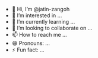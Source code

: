 - 👋 Hi, I’m @jatin-zangoh
- 👀 I’m interested in ...
- 🌱 I’m currently learning ...
- 💞️ I’m looking to collaborate on ...
- 📫 How to reach me ...
- 😄 Pronouns: ...
- ⚡ Fun fact: ...

<!---
jatin-zangoh/jatin-zangoh is a ✨ special ✨ repository because its `README.md` (this file) appears on your GitHub profile.
You can click the Preview link to take a look at your changes.
--->
